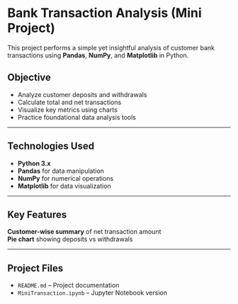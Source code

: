 #  Bank Transaction Analysis (Mini Project)

This project performs a simple yet insightful analysis of customer bank transactions using **Pandas**, **NumPy**, and **Matplotlib** in Python.

## Objective

- Analyze customer deposits and withdrawals
- Calculate total and net transactions
- Visualize key metrics using charts
- Practice foundational data analysis tools

---

## Technologies Used

- **Python 3.x**
- **Pandas** for data manipulation
- **NumPy** for numerical operations
- **Matplotlib** for data visualization

---

## Key Features
 **Customer-wise summary** of net transaction amount  
 **Pie chart** showing deposits vs withdrawals  


---

## Project Files
- `README.md` – Project documentation
-  `MiniTransaction.ipynb` – Jupyter Notebook version
